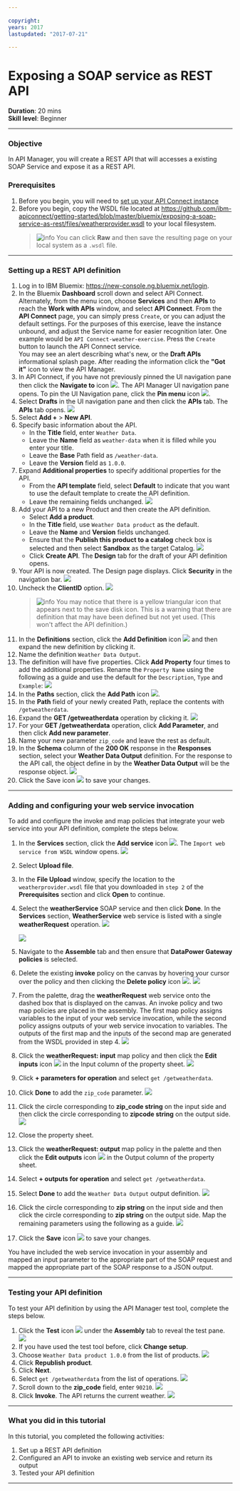 ```yaml
---
 
copyright:
years: 2017
lastupdated: "2017-07-21"
 
---
```

# Exposing a SOAP service as REST API
**Duration**: 20 mins  
**Skill level**: Beginner  

---
### Objective
In API Manager, you will create a REST API that will accesses a existing SOAP Service and expose it as a REST API.

### Prerequisites
1. Before you begin, you will need to [set up your API Connect instance](https://github.com/ibm-apiconnect/getting-started/blob/master/bluemix/0-prereq/README.md)
2. Before you begin, copy the WSDL file located at https://github.com/ibm-apiconnect/getting-started/blob/master/bluemix/exposing-a-soap-service-as-rest/files/weatherprovider.wsdl to your local filesystem.
	>![info]
	>You can click **Raw** and then save the resulting page on your local system as a `.wsdl` file.

---
### Setting up a REST API definition
1. Log in to IBM Bluemix: https://new-console.ng.bluemix.net/login.
2. In the Bluemix **Dashboard** scroll down and select API Connect. Alternately, from the menu icon, choose **Services** and then **APIs** to reach the **Work with APIs** window, and select **API Connect**. From the **API Connect** page, you can simply press `Create`, or you can adjust the default settings. For the purposes of this exercise, leave the instance unbound, and adjust the Service name for easier recognition later. One example would be `API Connect-weather-exercise`.
Press the `Create` button to launch the API Connect service.  
You may see an alert describing what's new, or the **Draft APIs** informational splash page. After reading the information click the **"Got it"** icon to view the API Manager.
3. In API Connect, if you have not previously pinned the UI navigation pane then click the **Navigate to** icon ![](images/navigate-to.png). The API Manager UI navigation pane opens. To pin the UI Navigation pane, click the **Pin menu** icon ![](images/pinned.png).
4. Select **Drafts** in the UI navigation pane and then click the **APIs** tab. The **APIs** tab opens.
	![](images/drafts-api-1.png)
5. Select **Add +** > **New API**.
6. Specify basic information about the API.
	- In the **Title** field, enter ```Weather Data```.
	- Leave the **Name** field as ```weather-data``` when it is filled while you enter your title.	
	- Leave the **Base** Path field as ```/weather-data```.
	- Leave the **Version** field as ```1.0.0```.
7. Expand **Additional properties** to specify additional properties for the API.
	- From the **API template** field, select **Default** to indicate that you want to use the default template to create the API definition.
	- Leave the remaining fields unchanged.
	![](images/new-api-1.png)
8. Add your API to a new Product and then create the API definition.
	- Select **Add a product**.
	- In the **Title** field, use ```Weather Data product``` as the default.
	- Leave the **Name** and **Version** fields unchanged.
	- Ensure that the **Publish this product to a catalog** check box is selected and then select **Sandbox** as the target Catalog.
	![](images/new-api-2.png)
	- Click **Create API**. The **Design** tab for the draft of your API definition opens.
9. Your API is now created. The Design page displays. Click **Security** in the navigation bar.
![](images/api-security-1.png)
10. Uncheck the **ClientID** option.
![](images/api-security-2.png)
	>![info]
	>You may notice that there is a yellow triangular icon that appears next to the save disk icon.  This is a warning that there are definition that may have been defined but not yet used. (This won't affect the API definition.)
11. In the **Definitions** section, click the **Add Definition** icon ![](images/add-icon.png) and then expand the new definition by clicking it.
12. Name the definition ```Weather Data Output```.
13. The definition will have five properties. Click **Add Property** four times to add the additional properties. Rename the ```Property Name``` using the following as a guide and use the default for the ```Description```, ```Type``` and ```Example```:
	![](images/definition-new-1.png)
14. In the **Paths** section, click the **Add Path** icon ![](images/add-icon.png).
15. In the **Path** field of your newly created Path, replace the contents with ```/getweatherdata```.
16. Expand the **GET /getweatherdata** operation by clicking it.
	![](images/path-new-1.png)
17. For your **GET /getweatherdata** operation, click **Add Parameter**, and then click **Add new parameter**.
18. Name your new parameter ```zip_code``` and leave the rest as default.
19. In the **Schema** column of the **200 OK** response in the **Responses** section, select your **Weather Data Output** definition. For the response to the API call, the object define in by the **Weather Data Output** will be the response object.
	![](images/path-new-2.png)
20. Click the Save icon ![](images/save-icon.png) to save your changes.

---
### Adding and configuring your web service invocation
To add and configure the invoke and map policies that integrate your web service into your API definition, complete the steps below.
1. In the **Services** section, click the **Add service** icon ![](images/add-icon.png). The ```Import web service from WSDL``` window opens.
	![](images/upload-file-1.png)
2. Select **Upload file**.
3. In the **File Upload** window, specify the location to the ```weatherprovider.wsdl``` file that you downloaded in ```step 2``` of the **Prerequisites** section and click **Open** to continue.
4. Select the **weatherService** SOAP service and then click **Done**. In the **Services** section, **WeatherService** web service is listed with a single **weatherRequest** operation.
	![](images/upload-file-2.png)

	![](images/services-add-1.png)	
5. Navigate to the **Assemble** tab and then ensure that **DataPower Gateway policies** is selected.
8. Delete the existing **invoke** policy on the canvas by hovering your cursor over the policy and then clicking the **Delete policy** icon ![](images/delete-icon.png).
	![](images/delete-invoke-1.png)	
9. From the palette, drag the **weatherRequest** web service onto the dashed box that is displayed on the canvas. An invoke policy and two map policies are placed in the assembly. The first map policy assigns variables to the input of your web service invocation, while the second policy assigns outputs of your web service invocation to variables. The outputs of the first map and the inputs of the second map are generated from the WSDL provided in step 4.
	![](images/services-add-2.png)	
10. Click the **weatherRequest: input** map policy and then click the **Edit inputs** icon ![](images/edit-icon.png) in the Input column of the property sheet.
	![](images/services-add-3.png)	
11. Click **+ parameters for operation** and select ```get /getweatherdata```.
12. Click **Done** to add the ```zip_code``` parameter.
	![](images/webservice-input-1.png)
13. Click the circle corresponding to **zip_code string** on the input side and then click the circle corresponding to **zipcode string** on the output side.  
	![](images/webservice-input-2.png)
14. Close the property sheet.
15. Click the **weatherRequest: output** map policy in the palette and then click the **Edit outputs** icon ![](images/edit-icon.png) in the Output column of the property sheet.
16. Select **+ outputs for operation** and select ```get /getweatherdata```.
17. Select **Done** to add the ```Weather Data Output``` output definition.
	![](images/webservice-output-1.png)
18. Click the circle corresponding to **zip string** on the input side and then click the circle corresponding to **zip string** on the output side. Map the remaining parameters using the following as a guide.
	![](images/webservice-output-2.png)
19. Click the **Save** icon ![](images/save-icon.png) to save your changes.

You have included the web service invocation in your assembly and mapped an input parameter to the appropriate part of the SOAP request and mapped the appropriate part of the SOAP response to a JSON output.

---
### Testing your API definition
To test your API definition by using the API Manager test tool, complete the steps below.
1. Click the **Test** icon ![](images/test-icon.png) under the **Assembly** tab to reveal the test pane.
	![](images/test-pane-1.png)
2. If you have used the test tool before, click **Change setup**.
3. Choose ```Weather Data product 1.0.0``` from the list of products.
	![](images/choose-product-1.png)
3. Click **Republish product**.
5. Click **Next**.
6. Select ```get /getweatherdata``` from the list of operations.
	![](images/select-operation-1.png)
8. Scroll down to the **zip_code** field, enter ```90210```.
	![](images/test-api-1.png)
9. Click **Invoke**. The API returns the current weather.
	![](images/test-api-2.png)
---
### What you did in this tutorial
In this tutorial, you completed the following activities:
1. Set up a REST API definition
2. Configured an API to invoke an existing web service and return its output
3. Tested your API definition

---

[important]: ./images/important.png "Important!"
[info]: ./images/info.png "Information"
[troubleshooting]: ./images/troubleshooting.png "Troubleshooting" 
